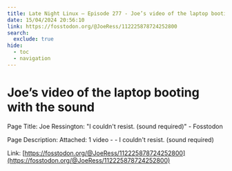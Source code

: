 ```yaml
---
title: Late Night Linux – Episode 277 - Joe’s video of the laptop booting with the sound
date: 15/04/2024 20:56:10
link: https://fosstodon.org/@JoeRess/112225878724252800
search:
  exclude: true
hide:
  - toc
  - navigation
---
```


# Joe’s video of the laptop booting with the sound

Page Title: Joe Ressington: "I couldn't resist. (sound required)" - Fosstodon

Page Description: Attached: 1 video -  - I couldn't resist. (sound required) 

Link: [https://fosstodon.org/@JoeRess/112225878724252800](https://fosstodon.org/@JoeRess/112225878724252800)